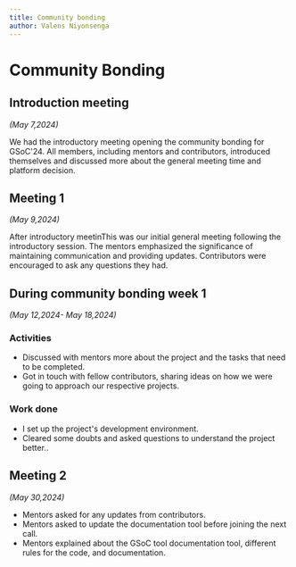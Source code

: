 ```yaml
---
title: Community bonding
author: Valens Niyonsenga
---
```


<!--
SPDX-License-Identifier: CC-BY-SA-4.0

SPDX-FileCopyright Text: 2024 Valens Niyonsenga <valensniyonsenga2003@gmail.com@gmail.com>
-->

# Community Bonding

## Introduction meeting

_(May 7,2024)_

We had the introductory meeting opening the community bonding for GSoC'24. All members, including mentors and contributors, introduced themselves and discussed more about the general meeting time and platform decision.

## Meeting 1

_(May 9,2024)_

After introductory meetinThis was our initial general meeting following the introductory session. The mentors emphasized the significance of maintaining communication and providing updates. Contributors were encouraged to ask any questions they had.

## During community bonding week 1

_(May 12,2024- May 18,2024)_

### Activities

- Discussed with mentors more about the project and the tasks that need to be completed.
- Got in touch with fellow contributors, sharing ideas on how we were going to approach our respective projects.

### Work done

- I set up the project's development environment.
- Cleared some doubts and asked questions to understand the project better..

## Meeting 2

_(May 30,2024)_

- Mentors asked for any updates from contributors.
- Mentors asked to update the documentation tool before joining the next call.
- Mentors explained about the GSoC tool documentation tool, different rules for the code, and documentation.
